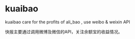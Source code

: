 kuaibao
=======

kuaibao care for the profits of ali_bao  , use weibo &amp; weixin API

快报主要通过调用微博及微信的API，关注余额宝的收益情况。
